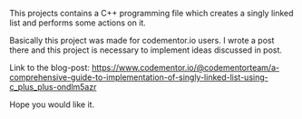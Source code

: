 This projects contains a C++ programming file which creates a singly linked list and performs some actions on it. 

Basically this project was made for codementor.io users. I wrote a post there and this project is necessary to implement ideas discussed in post.

Link to the blog-post: https://www.codementor.io/@codementorteam/a-comprehensive-guide-to-implementation-of-singly-linked-list-using-c_plus_plus-ondlm5azr

Hope you would like it.
